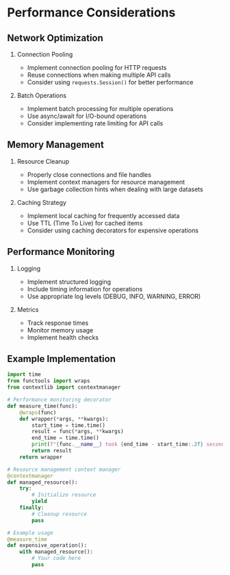 # Performance Considerations

## Network Optimization
1. Connection Pooling
   - Implement connection pooling for HTTP requests
   - Reuse connections when making multiple API calls
   - Consider using `requests.Session()` for better performance

2. Batch Operations
   - Implement batch processing for multiple operations
   - Use async/await for I/O-bound operations
   - Consider implementing rate limiting for API calls

## Memory Management
1. Resource Cleanup
   - Properly close connections and file handles
   - Implement context managers for resource management
   - Use garbage collection hints when dealing with large datasets

2. Caching Strategy
   - Implement local caching for frequently accessed data
   - Use TTL (Time To Live) for cached items
   - Consider using caching decorators for expensive operations

## Performance Monitoring
1. Logging
   - Implement structured logging
   - Include timing information for operations
   - Use appropriate log levels (DEBUG, INFO, WARNING, ERROR)

2. Metrics
   - Track response times
   - Monitor memory usage
   - Implement health checks

## Example Implementation
```python
import time
from functools import wraps
from contextlib import contextmanager

# Performance monitoring decorator
def measure_time(func):
    @wraps(func)
    def wrapper(*args, **kwargs):
        start_time = time.time()
        result = func(*args, **kwargs)
        end_time = time.time()
        print(f"{func.__name__} took {end_time - start_time:.2f} seconds")
        return result
    return wrapper

# Resource management context manager
@contextmanager
def managed_resource():
    try:
        # Initialize resource
        yield
    finally:
        # Cleanup resource
        pass

# Example usage
@measure_time
def expensive_operation():
    with managed_resource():
        # Your code here
        pass
```